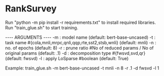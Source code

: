 # RankSurvey

Run "python -m pip install -r requirements.txt" to install required libraries.
Run "train_glue.sh" to start training.

---- ARGUMENTS ----
-m : model name (default: bert-base-uncased)
-t : task name #{cola,mnli,mrpc,qnli,qqp,rte,sst2,stsb,wnli} (default: mnli)
-n : no. of epochs (default: 8)
-r : prune ratio #No of reduced params / No of original params (default: .1)
-d : decomposition type #{fwsvd,svd,qr} (default: fwsvd)
-l : apply LoSparse #boolean (default: True)

Example: train_glue.sh -m bert-base-uncased -t mnli -n 8 -r .1 -d fwsvd -l 1
